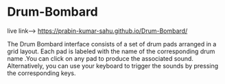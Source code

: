 # Drum-Bombard
 live link-->  https://prabin-kumar-sahu.github.io/Drum-Bombard/
 
 
 
 The Drum Bombard interface consists of a set of drum pads arranged in a grid layout. Each pad is labeled with the name of the corresponding drum name .You can click on any pad to produce the associated sound. Alternatively, you can use your keyboard to trigger the sounds by pressing the corresponding keys.
